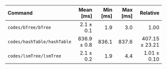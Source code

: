| Command | Mean [ms] | Min [ms] | Max [ms] | Relative |
|:---|---:|---:|---:|---:|
| `codes/bTree/bTree` | 2.1 ± 0.1 | 1.9 | 3.0 | 1.00 |
| `codes/hashTable/hashTable` | 836.9 ± 0.8 | 836.1 | 837.6 | 407.15 ± 23.21 |
| `codes/lsmTree/lsmTree` | 2.1 ± 0.2 | 1.9 | 4.4 | 1.01 ± 0.10 |
